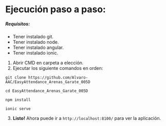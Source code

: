 # Ejecución paso a paso:

##### _Requisitos:_
- Tener instalado git.
- Tener instalado node.
- Tener instalado angular.
- Tener instalado ionic.

1. Abrir CMD en carpeta a elección.
2. Ejecutar los siguiente comandos en orden:
```
git clone https://github.com/Alvaro-AAC/EasyAttendance_Arenas_Garate_005D

cd EasyAttendance_Arenas_Garate_005D

npm install

ionic serve
```
3. **Listo!** Ahora puede ir a `http://localhost:8100/` para ver la aplicación.
